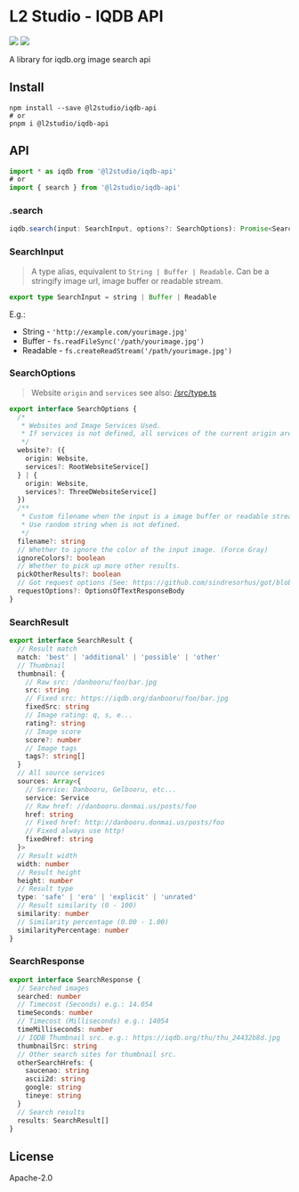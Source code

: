 # L2 Studio - IQDB API

<p>
<a href="https://github.com/l2studio/iqdb-api/actions"><img src="https://img.shields.io/github/workflow/status/l2studio/iqdb-api/CI?logo=github&style=flat-square"/></a>
<a href="https://www.npmjs.com/package/@l2studio/iqdb-api"><img src="https://img.shields.io/npm/v/@l2studio/iqdb-api?logo=npm&style=flat-square"/></a>
</p>

A library for iqdb.org image search api

## Install

```shell
npm install --save @l2studio/iqdb-api
# or
pnpm i @l2studio/iqdb-api
```

## API

```ts
import * as iqdb from '@l2studio/iqdb-api'
# or
import { search } from '@l2studio/iqdb-api'
```

### .search

```ts
iqdb.search(input: SearchInput, options?: SearchOptions): Promise<SearchResponse>
```

### SearchInput

> A type alias, equivalent to `String | Buffer | Readable`. Can be a stringify image url, image buffer or readable stream.

```ts
export type SearchInput = string | Buffer | Readable
```

E.g.:
  * String - `'http://example.com/yourimage.jpg'`
  * Buffer - `fs.readFileSync('/path/yourimage.jpg')`
  * Readable - `fs.createReadStream('/path/yourimage.jpg')`

### SearchOptions

> Website `origin` and `services` see also: [/src/type.ts](https://github.com/l2studio/iqdb-api/blob/02f294c/src/type.ts#L4-L33)

```ts
export interface SearchOptions {
  /*
   * Websites and Image Services Used.
   * If services is not defined, all services of the current origin are used.
   */
  website?: ({
    origin: Website,
    services?: RootWebsiteService[]
  } | {
    origin: Website,
    services?: ThreeDWebsiteService[]
  })
  /**
   * Custom filename when the input is a image buffer or readable stream.
   * Use random string when is not defined.
   */
  filename?: string
  // Whether to ignore the color of the input image. (Force Gray)
  ignoreColors?: boolean
  // Whether to pick up more other results.
  pickOtherResults?: boolean
  // Got request options (See: https://github.com/sindresorhus/got/blob/main/documentation/2-options.md)
  requestOptions?: OptionsOfTextResponseBody
}
```

### SearchResult

```ts
export interface SearchResult {
  // Result match
  match: 'best' | 'additional' | 'possible' | 'other'
  // Thumbnail
  thumbnail: {
    // Raw src: /danbooru/foo/bar.jpg
    src: string
    // Fixed src: https://iqdb.org/danbooru/foo/bar.jpg
    fixedSrc: string
    // Image rating: q, s, e...
    rating?: string
    // Image score
    score?: number
    // Image tags
    tags?: string[]
  }
  // All source services
  sources: Array<{
    // Service: Danbooru, Gelbooru, etc...
    service: Service
    // Raw href: //danbooru.donmai.us/posts/foo
    href: string
    // Fixed href: http://danbooru.donmai.us/posts/foo
    // Fixed always use http!
    fixedHref: string
  }>
  // Result width
  width: number
  // Result height
  height: number
  // Result type
  type: 'safe' | 'ero' | 'explicit' | 'unrated'
  // Result similarity (0 - 100)
  similarity: number
  // Similarity percentage (0.00 - 1.00)
  similarityPercentage: number
}
```

### SearchResponse

```ts
export interface SearchResponse {
  // Searched images
  searched: number
  // Timecost (Seconds) e.g.: 14.054
  timeSeconds: number
  // Timecost (Milliseconds) e.g.: 14054
  timeMilliseconds: number
  // IQDB Thumbnail src. e.g.: https://iqdb.org/thu/thu_24432b8d.jpg
  thumbnailSrc: string
  // Other search sites for thumbnail src.
  otherSearchHrefs: {
    saucenao: string
    ascii2d: string
    google: string
    tineye: string
  }
  // Search results
  results: SearchResult[]
}
```

## License

Apache-2.0
